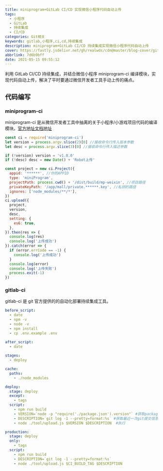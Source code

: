 ```yaml
---
title: miniprogram+GitLab CI/CD 实现微信小程序代码自动上传
tags:
  - 小程序
  - GitLab
  - 持续集成
  - CI/CD
categories: Git相关
keywords: gitlab,小程序,ci,cd,持续集成
description: miniprogram+GitLab CI/CD 持续集成实现微信小程序代码自动上传
cover: https://fastly.jsdelivr.net/gh/realwds/cdn@master/blog-cover/gitlab.132o7usr5uuo.png
abbrlink: 7d6b9bff
date: 2021-05-15 09:55:12
---
```


利用 GitLab CI/CD 持续集成，并结合微信小程序 miniprogram-ci 编译模块，实现代码自动上传，解决了平时要通过微信开发者工具手动上传的痛点。

## 代码编写

### miniprogram-ci

miniprogram-ci 是从微信开发者工具中抽离的关于小程序/小游戏项目代码的编译模块。[官方地址文档地址](https://developers.weixin.qq.com/miniprogram/dev/devtools/ci.html)

``` js
const ci = require('miniprogram-ci')
let version = process.argv.slice(2)[0] //接收命令行传入版本参数
let desc = process.argv.slice(3)[0] //接收命令行传入描述参数

if (!version) version = 'v1.0.0'
if (!desc) desc = new Date() + 'Robot上传'

const project = new ci.Project({
  appid: '******', //你的APPID
  type: 'miniProgram',
  projectPath: process.cwd() + '/dist/build/mp-weixin', //项目路径
  privateKeyPath: '/app/mall/private.******.key', //私钥的路径
  ignores: ['node_modules/**/*'],
})
ci.upload({
  project,
  version,
  desc,
  setting: {
    es6: true,
  },
}).then(res => {
  console.log(res)
  console.log('上传成功')
}).catch(error => {
  if (error.errCode == -1) {
    console.log('上传成功')
  }
  console.log(error)
  console.log('上传失败')
  process.exit(-1)
})
```

### gitlab-ci

gitlab-ci 是 git 官方提供的的自动化部署持续集成工具。

``` yml
before_script:
  - date
  - npm -v
  - node -v
  - npm install
  - cp .env.example .env

after_script:
  - date
  
stages:
  - deploy

cache:
  paths:
    - ./node_modules

deploy:
  stage: deploy
  except:
    - tags
  script:
    - npm run build
    - VERSION=`node -p "require('./package.json').version"` #获取package.json版本号
    - DESCRIPTION=`git log -1 --pretty=format:%s` #获取最近一次git提交信息
    - node ./tool/upload.js $VERSION $DESCRIPTION  #执行

production:
  stage: deploy
  only:
    - tags
  script:
    - npm run build
    - DESCRIPTION=`git log -1 --pretty=format:%s`
    - node ./tool/upload.js $CI_BUILD_TAG $DESCRIPTION 
```
